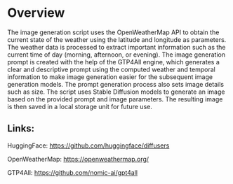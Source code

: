 # Overview
The image generation script uses the OpenWeatherMap API to obtain the current state of the weather using the latitude and longitude as parameters. The weather data is processed to extract important information such as the current time of day (morning, afternoon, or evening). The image generation prompt is created with the help of the GTP4All engine, which generates a clear and descriptive prompt using the computed weather and temporal information to make image generation easier for the subsequent image generation models. The prompt generation process also sets image details such as size. The script uses Stable Diffusion models to generate an image based on the provided prompt and image parameters. The resulting image is then saved in a local storage unit for future use.
## Links:

HuggingFace: https://github.com/huggingface/diffusers

OpenWeatherMap: https://openweathermap.org/

GTP4All: https://github.com/nomic-ai/gpt4all
